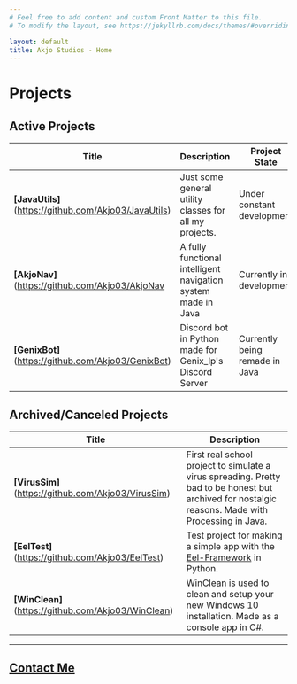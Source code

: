 ```yaml
---
# Feel free to add content and custom Front Matter to this file.
# To modify the layout, see https://jekyllrb.com/docs/themes/#overriding-theme-defaults

layout: default
title: Akjo Studios - Home
---
```


# Projects

## Active Projects

|  Title  |  Description  |  Project State  |
| ------- | ------------- | --------------- |
| **[JavaUtils]**(https://github.com/Akjo03/JavaUtils) | Just some general utility classes for all my projects. | Under constant development |
| **[AkjoNav]**(https://github.com/Akjo03/AkjoNav | A fully functional intelligent navigation system made in Java | Currently in development |
| **[GenixBot]**(https://github.com/Akjo03/GenixBot)  | Discord bot in Python made for Genix_lp's Discord Server | Currently being remade in Java |

## Archived/Canceled Projects

|  Title  |  Description  |
| ------- | ------------- |
| **[VirusSim]**(https://github.com/Akjo03/VirusSim) | First real school project to simulate a virus spreading. Pretty bad to be honest but archived for nostalgic reasons. Made with Processing in Java. |
| **[EelTest]**(https://github.com/Akjo03/EelTest) | Test project for making a simple app with the [Eel-Framework](https://github.com/ChrisKnott/Eel) in Python. |
| **[WinClean]**(https://github.com/Akjo03/WinClean) | WinClean is used to clean and setup your new Windows 10 installation. Made as a console app in C#. |

___

## **[Contact Me](mailto://lukas.freckmann@gmx.ch)**
